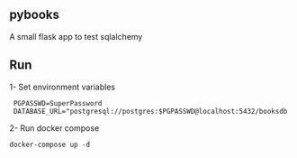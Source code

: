 ## pybooks

A small flask app to test sqlalchemy

## Run

 1- Set environment variables

```
 PGPASSWD=SuperPassword
 DATABASE_URL="postgresql://postgres:$PGPASSWD@localhost:5432/booksdb
```

 2- Run docker compose 

```
docker-compose up -d

```
